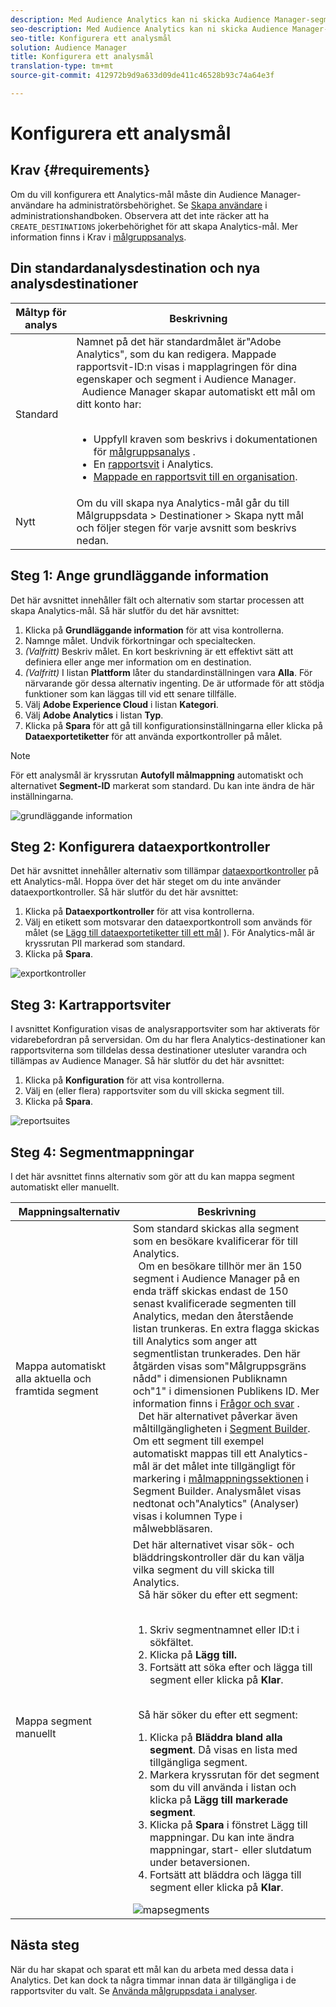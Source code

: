 ```yaml
---
description: Med Audience Analytics kan ni skicka Audience Manager-segment till Analytics. Om du vill använda den här funktionen skapar du ett Analytics-mål och mappar segment till det i Audience Manager.
seo-description: Med Audience Analytics kan ni skicka Audience Manager-segment till Analytics. Om du vill använda den här funktionen skapar du ett Analytics-mål och mappar segment till det i Audience Manager.
seo-title: Konfigurera ett analysmål
solution: Audience Manager
title: Konfigurera ett analysmål
translation-type: tm+mt
source-git-commit: 412972b9d9a633d09de411c46528b93c74a64e3f

---
```



# Konfigurera ett analysmål

## Krav {#requirements}

Om du vill konfigurera ett Analytics-mål måste din Audience Manager-användare ha administratörsbehörighet. Se [Skapa användare](/help/using/features/administration/administration-overview.md#create-users) i administrationshandboken. Observera att det inte räcker att ha `CREATE_DESTINATIONS` jokerbehörighet [](/help/using/features/administration/administration-overview.md#wild-card-permissions) för att skapa Analytics-mål.
Mer information finns i Krav i [målgruppsanalys](https://docs.adobe.com/content/help/en/analytics/integration/audience-analytics/mc-audiences-aam.html).

## Din standardanalysdestination och nya analysdestinationer

| Måltyp för analys | Beskrivning |
|---|---|
| Standard | Namnet på det här standardmålet är&quot;Adobe Analytics&quot;, som du kan redigera. Mappade rapportsvit-ID:n visas i mapplagringen för dina egenskaper och segment i Audience Manager. <br>  Audience Manager skapar automatiskt ett mål om ditt konto har: <br>  <ul><li>Uppfyll kraven som beskrivs i dokumentationen för [målgruppsanalys](https://docs.adobe.com/content/help/en/analytics/integration/audience-analytics/mc-audiences-aam.html) .</li><li>En [rapportsvit](https://docs.adobe.com/content/help/en/analytics/admin/manage-report-suites/report-suites-admin.html) i Analytics.</li><li>[Mappade en rapportsvit till en organisation](https://docs.adobe.com/content/help/en/core-services/interface/about-core-services/report-suite-mapping.html).</li></ul> |
| Nytt | Om du vill skapa nya Analytics-mål går du till Målgruppsdata > Destinationer > Skapa nytt mål och följer stegen för varje avsnitt som beskrivs nedan. |

## Steg 1: Ange grundläggande information

Det här avsnittet innehåller fält och alternativ som startar processen att skapa Analytics-mål. Så här slutför du det här avsnittet:

1. Klicka på **Grundläggande information** för att visa kontrollerna.
2. Namnge målet. Undvik förkortningar och specialtecken.
3. *(Valfritt)* Beskriv målet. En kort beskrivning är ett effektivt sätt att definiera eller ange mer information om en destination.
4. *(Valfritt)* I listan **Plattform** låter du standardinställningen vara **Alla**. För närvarande gör dessa alternativ ingenting. De är utformade för att stödja funktioner som kan läggas till vid ett senare tillfälle.
5. Välj **Adobe Experience Cloud** i listan **Kategori**.
6. Välj **Adobe Analytics** i listan **Typ**.
7. Klicka på **Spara** för att gå till konfigurationsinställningarna eller klicka på **Dataexportetiketter** för att använda exportkontroller på målet.

>[!NOTE]
>
>För ett analysmål är kryssrutan **Autofyll målmappning** automatiskt och alternativet **Segment-ID** markerat som standard. Du kan inte ändra de här inställningarna.

![grundläggande information](assets/basicinformation.png)

## Steg 2: Konfigurera dataexportkontroller

Det här avsnittet innehåller alternativ som tillämpar [dataexportkontroller](/help/using/features/data-export-controls.md) på ett Analytics-mål. Hoppa över det här steget om du inte använder dataexportkontroller. Så här slutför du det här avsnittet:

1. Klicka på **Dataexportkontroller** för att visa kontrollerna.
1. Välj en etikett som motsvarar den dataexportkontroll som används för målet (se [Lägg till dataexportetiketter till ett mål](/help/using/features/destinations/add-data-export-labels.md) ). För Analytics-mål är kryssrutan PII markerad som standard.
1. Klicka på **Spara**.

![exportkontroller](assets/exportControls.png)

## Steg 3: Kartrapportsviter

I avsnittet Konfiguration visas de analysrapportsviter som har aktiverats för vidarebefordran på serversidan. Om du har flera Analytics-destinationer kan rapportsviterna som tilldelas dessa destinationer utesluter varandra och tillämpas av Audience Manager. Så här slutför du det här avsnittet:

1. Klicka på **Konfiguration** för att visa kontrollerna.
1. Välj en (eller flera) rapportsviter som du vill skicka segment till.
1. Klicka på **Spara**.

![reportsuites](assets/reportSuites.png)

## Steg 4: Segmentmappningar

I det här avsnittet finns alternativ som gör att du kan mappa segment automatiskt eller manuellt.

| Mappningsalternativ | Beskrivning |
|---|---|
| Mappa automatiskt alla aktuella och framtida segment | Som standard skickas alla segment som en besökare kvalificerar för till Analytics. <br>  Om en besökare tillhör mer än 150 segment i Audience Manager på en enda träff skickas endast de 150 senast kvalificerade segmenten till Analytics, medan den återstående listan trunkeras. En extra flagga skickas till Analytics som anger att segmentlistan trunkerades. Den här åtgärden visas som&quot;Målgruppsgräns nådd&quot; i dimensionen Publiknamn och&quot;1&quot; i dimensionen Publikens ID. Mer information finns i [Frågor och svar](https://docs.adobe.com/content/help/en/analytics/integration/audience-analytics/audience-analytics-workflow/mc-audiences-faqs.html) . <br>  Det här alternativet påverkar även måltillgängligheten i [Segment Builder](/help/using/features/segments/segment-builder.md). Om ett segment till exempel automatiskt mappas till ett Analytics-mål är det målet inte tillgängligt för markering i [målmappningssektionen](/help/using/features/segments/segment-builder.md#segment-builder-controls-destinations) i Segment Builder. Analysmålet visas nedtonat och&quot;Analytics&quot; (Analyser) visas i kolumnen Type i målwebbläsaren. |
| Mappa segment manuellt | Det här alternativet visar sök- och bläddringskontroller där du kan välja vilka segment du vill skicka till Analytics. <br>  Så här söker du efter ett segment: <br>  <ol><li>Skriv segmentnamnet eller ID:t i sökfältet.</li><li>Klicka på <b>Lägg till.</b></li><li>Fortsätt att söka efter och lägga till segment eller klicka på <b>Klar</b>.</li></ol><br>  Så här söker du efter ett segment: <ol><li>Klicka på <b>Bläddra bland alla segment</b>. Då visas en lista med tillgängliga segment.</li><li>Markera kryssrutan för det segment som du vill använda i listan och klicka på <b>Lägg till markerade segment</b>.</li><li>Klicka på <b>Spara</b> i fönstret Lägg till mappningar. Du kan inte ändra mappningar, start- eller slutdatum under betaversionen.</li><li>Fortsätt att bläddra och lägga till segment eller klicka på <b>Klar</b>.</li></ol> ![mapsegments](assets/mapSegments.png) |

## Nästa steg

När du har skapat och sparat ett mål kan du arbeta med dessa data i Analytics. Det kan dock ta några timmar innan data är tillgängliga i de rapportsviter du valt. Se [Använda målgruppsdata i analyser](https://docs.adobe.com/content/help/en/analytics/integration/audience-analytics/audience-analytics-workflow/use-audience-data-analytics.html).
